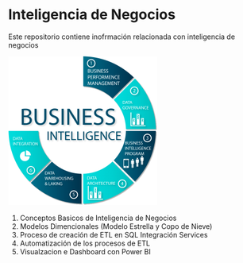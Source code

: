 # Inteligencia de Negocios

 Este repositorio contiene inofrmación relacionada con inteligencia de negocios 

![Imagen BI](./img/imagenbi.png)



 1. Conceptos Basicos de Inteligencia de Negocios
 1. Modelos Dimencionales (Modelo Estrella y Copo de Nieve)
 1. Proceso de creación de ETL en SQL Integración Services
 1. Automatización de los procesos de ETL
 1. Visualzacion e  Dashboard con Power BI  